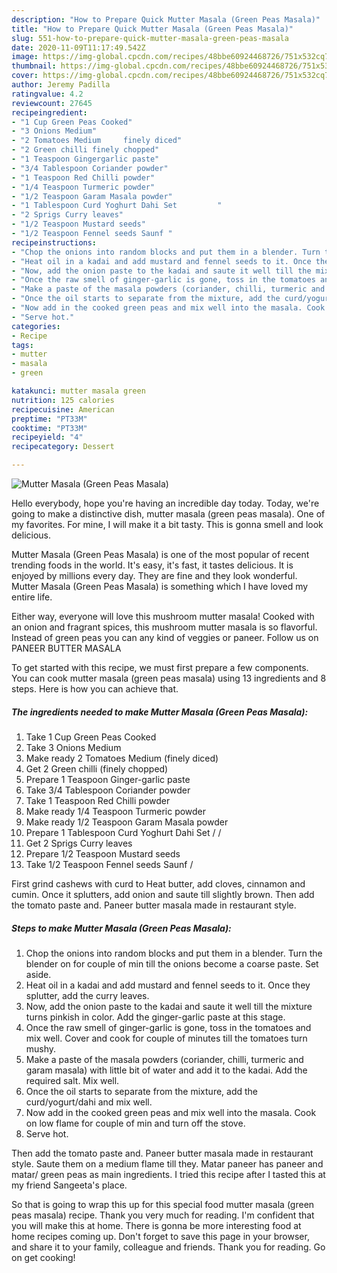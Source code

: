 ```yaml
---
description: "How to Prepare Quick Mutter Masala (Green Peas Masala)"
title: "How to Prepare Quick Mutter Masala (Green Peas Masala)"
slug: 551-how-to-prepare-quick-mutter-masala-green-peas-masala
date: 2020-11-09T11:17:49.542Z
image: https://img-global.cpcdn.com/recipes/48bbe60924468726/751x532cq70/mutter-masala-green-peas-masala-recipe-main-photo.jpg
thumbnail: https://img-global.cpcdn.com/recipes/48bbe60924468726/751x532cq70/mutter-masala-green-peas-masala-recipe-main-photo.jpg
cover: https://img-global.cpcdn.com/recipes/48bbe60924468726/751x532cq70/mutter-masala-green-peas-masala-recipe-main-photo.jpg
author: Jeremy Padilla
ratingvalue: 4.2
reviewcount: 27645
recipeingredient:
- "1 Cup Green Peas Cooked"
- "3 Onions Medium"
- "2 Tomatoes Medium     finely diced"
- "2 Green chilli finely chopped"
- "1 Teaspoon Gingergarlic paste"
- "3/4 Tablespoon Coriander powder"
- "1 Teaspoon Red Chilli powder"
- "1/4 Teaspoon Turmeric powder"
- "1/2 Teaspoon Garam Masala powder"
- "1 Tablespoon Curd Yoghurt Dahi Set         "
- "2 Sprigs Curry leaves"
- "1/2 Teaspoon Mustard seeds"
- "1/2 Teaspoon Fennel seeds Saunf "
recipeinstructions:
- "Chop the onions into random blocks and put them in a blender. Turn the blender on for couple of min till the onions become a coarse paste. Set aside."
- "Heat oil in a kadai and add mustard and fennel seeds to it. Once they splutter, add the curry leaves."
- "Now, add the onion paste to the kadai and saute it well till the mixture turns pinkish in color. Add the ginger-garlic paste at this stage."
- "Once the raw smell of ginger-garlic is gone, toss in the tomatoes and mix well. Cover and cook for couple of minutes till the tomatoes turn mushy."
- "Make a paste of the masala powders (coriander, chilli, turmeric and garam masala) with little bit of water and add it to the kadai. Add the required salt. Mix well."
- "Once the oil starts to separate from the mixture, add the curd/yogurt/dahi and mix well."
- "Now add in the cooked green peas and mix well into the masala. Cook on low flame for couple of min and turn off the stove."
- "Serve hot."
categories:
- Recipe
tags:
- mutter
- masala
- green

katakunci: mutter masala green 
nutrition: 125 calories
recipecuisine: American
preptime: "PT33M"
cooktime: "PT33M"
recipeyield: "4"
recipecategory: Dessert

---
```



![Mutter Masala (Green Peas Masala)](https://img-global.cpcdn.com/recipes/48bbe60924468726/751x532cq70/mutter-masala-green-peas-masala-recipe-main-photo.jpg)

Hello everybody, hope you're having an incredible day today. Today, we're going to make a distinctive dish, mutter masala (green peas masala). One of my favorites. For mine, I will make it a bit tasty. This is gonna smell and look delicious.

Mutter Masala (Green Peas Masala) is one of the most popular of recent trending foods in the world. It's easy, it's fast, it tastes delicious. It is enjoyed by millions every day. They are fine and they look wonderful. Mutter Masala (Green Peas Masala) is something which I have loved my entire life.

Either way, everyone will love this mushroom mutter masala! Cooked with an onion and fragrant spices, this mushroom mutter masala is so flavorful. Instead of green peas you can any kind of veggies or paneer. Follow us on PANEER BUTTER MASALA


To get started with this recipe, we must first prepare a few components. You can cook mutter masala (green peas masala) using 13 ingredients and 8 steps. Here is how you can achieve that.

<!--inarticleads1-->

##### The ingredients needed to make Mutter Masala (Green Peas Masala):

1. Take 1 Cup Green Peas Cooked
1. Take 3 Onions Medium
1. Make ready 2 Tomatoes Medium     (finely diced)
1. Get 2 Green chilli (finely chopped)
1. Prepare 1 Teaspoon Ginger-garlic paste
1. Take 3/4 Tablespoon Coriander powder
1. Take 1 Teaspoon Red Chilli powder
1. Make ready 1/4 Teaspoon Turmeric powder
1. Make ready 1/2 Teaspoon Garam Masala powder
1. Prepare 1 Tablespoon Curd Yoghurt Dahi Set     /    /
1. Get 2 Sprigs Curry leaves
1. Prepare 1/2 Teaspoon Mustard seeds
1. Take 1/2 Teaspoon Fennel seeds Saunf /


First grind cashews with curd to Heat butter, add cloves, cinnamon and cumin. Once it splutters, add onion and saute till slightly brown. Then add the tomato paste and. Paneer butter masala made in restaurant style. 

<!--inarticleads2-->

##### Steps to make Mutter Masala (Green Peas Masala):

1. Chop the onions into random blocks and put them in a blender. Turn the blender on for couple of min till the onions become a coarse paste. Set aside.
1. Heat oil in a kadai and add mustard and fennel seeds to it. Once they splutter, add the curry leaves.
1. Now, add the onion paste to the kadai and saute it well till the mixture turns pinkish in color. Add the ginger-garlic paste at this stage.
1. Once the raw smell of ginger-garlic is gone, toss in the tomatoes and mix well. Cover and cook for couple of minutes till the tomatoes turn mushy.
1. Make a paste of the masala powders (coriander, chilli, turmeric and garam masala) with little bit of water and add it to the kadai. Add the required salt. Mix well.
1. Once the oil starts to separate from the mixture, add the curd/yogurt/dahi and mix well.
1. Now add in the cooked green peas and mix well into the masala. Cook on low flame for couple of min and turn off the stove.
1. Serve hot.


Then add the tomato paste and. Paneer butter masala made in restaurant style. Saute them on a medium flame till they. Matar paneer has paneer and matar/ green peas as main ingredients. I tried this recipe after I tasted this at my friend Sangeeta&#39;s place. 

So that is going to wrap this up for this special food mutter masala (green peas masala) recipe. Thank you very much for reading. I'm confident that you will make this at home. There is gonna be more interesting food at home recipes coming up. Don't forget to save this page in your browser, and share it to your family, colleague and friends. Thank you for reading. Go on get cooking!
